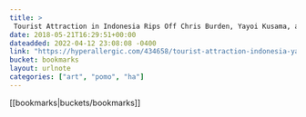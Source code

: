 ```yaml
---
title: > 
 Tourist Attraction in Indonesia Rips Off Chris Burden, Yayoi Kusama, and Museum of Ice Cream
date: 2018-05-21T16:29:51+00:00
dateadded: 2022-04-12 23:08:08 -0400
link: "https://hyperallergic.com/434658/tourist-attraction-indonesia-yayoi-kusama-chris-burden-ripoffs/"
bucket: bookmarks
layout: urlnote
categories: ["art", "pomo", "ha"]
--- 
```

 <!-- end excerpt --> 
 [[bookmarks|buckets/bookmarks]]
